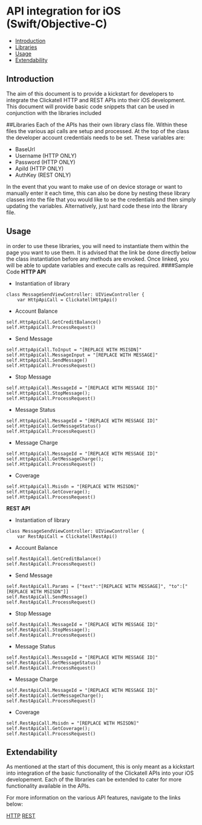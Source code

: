 # API integration for iOS (Swift/Objective-C) 

* [Introduction](#Introduction)
* [Libraries](#Libraries)
* [Usage](#usage)
* [Extendability](#Extendability)




## Introduction
The aim of this document is to provide a kickstart for developers to integrate the Clickatell HTTP and REST APIs into their iOS development. This document will provide basic code snippets that can be used in conjunction with the libraries included

##Libraries
Each of the APIs has their own library class file. Within these files the various api calls are setup and processed. At the top of the class the developer account credentials needs to be set. These variables are:

 - BaseUrl
 - Username (HTTP ONLY)
 - Password (HTTP ONLY)
 - ApiId (HTTP ONLY)
 - AuthKey (REST ONLY)

 In the event that you want to make use of on device storage or want to manually enter it each time, this can also be done by nesting these library classes into the file that you would like to se the credentials and then simply updating the variables. Alternatively, just hard code these into the library file.

## Usage
in order to use these libraries, you will need to instantiate them within the page you want to use them. It is advised that the link be done directly below the class instantiation before any methods are envoked.  Once linked, you will be able to update variables and execute calls as required.
####Sample Code
**HTTP API**
- Instantiation of library

```
class MessageSendViewController: UIViewController {  
	var HttpApiCall = ClickatellHttpApi()
```

 - Account Balance
```
self.HttpApiCall.GetCreditBalance()
self.HttpApiCall.ProcessRequest()
```
 
- Send Message
```
self.HttpApiCall.ToInput = "[REPLACE WITH MSISDN]"
self.HttpApiCall.MessageInput = "[REPLACE WITH MESSAGE]"
self.HttpApiCall.SendMessage()
self.HttpApiCall.ProcessRequest()
```

- Stop Message

```
self.HttpApiCall.MessageId = "[REPLACE WITH MESSAGE ID]"
self.HttpApiCall.StopMessage();
self.HttpApiCall.ProcessRequest()
```
- Message Status

```
self.HttpApiCall.MessageId = "[REPLACE WITH MESSAGE ID]"
self.HttpApiCall.GetMessageStatus()
self.HttpApiCall.ProcessRequest()
```
- Message Charge

```
self.HttpApiCall.MessageId = "[REPLACE WITH MESSAGE ID]"
self.HttpApiCall.GetMessageCharge();
self.HttpApiCall.ProcessRequest()
```
- Coverage

```
self.HttpApiCall.Msisdn = "[REPLACE WITH MSISDN]"
self.HttpApiCall.GetCoverage();
self.HttpApiCall.ProcessRequest()
```


**REST API**

 - Instantiation of library

```
class MessageSendViewController: UIViewController {  
	var RestApiCall = ClickatellRestApi()
```

 - Account Balance
```
self.RestApiCall.GetCreditBalance()
self.RestApiCall.ProcessRequest()
```
 
- Send Message
```
self.RestApiCall.Params = ["text":"[REPLACE WITH MESSAGE]", "to":["[REPLACE WITH MSISDN"]]
self.RestApiCall.SendMessage()
self.RestApiCall.ProcessRequest()
```

- Stop Message

```
self.RestApiCall.MessageId = "[REPLACE WITH MESSAGE ID]"
self.RestApiCall.StopMessage();
self.RestApiCall.ProcessRequest()
```
- Message Status

```
self.RestApiCall.MessageId = "[REPLACE WITH MESSAGE ID]"
self.RestApiCall.GetMessageStatus()
self.RestApiCall.ProcessRequest()
```
- Message Charge

```
self.RestApiCall.MessageId = "[REPLACE WITH MESSAGE ID]"
self.RestApiCall.GetMessageCharge();
self.RestApiCall.ProcessRequest()
```
- Coverage

```
self.RestApiCall.Msisdn = "[REPLACE WITH MSISDN]"
self.RestApiCall.GetCoverage();
self.RestApiCall.ProcessRequest()
```


## Extendability
As mentioned at the start of this document, this is only meant as a kickstart into integration of the basic functionality of the Clickatell APIs into your iOS developement. Each of the libraries can be extended to cater for more functionality available in the APIs. 

For more information on the various API features, navigate to the links below:

[HTTP][1]
[REST][2]

[1]: https://www.clickatell.com/apis-scripts/apis/http-s/
[2]: https://www.clickatell.com/apis-scripts/apis/rest/


